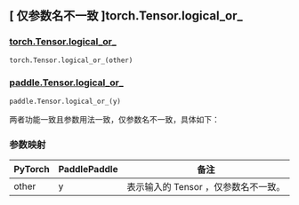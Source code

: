 ## [ 仅参数名不一致 ]torch.Tensor.logical_or_

### [torch.Tensor.logical_or_](https://pytorch.org/docs/stable/generated/torch.Tensor.logical_or_.html)

```python
torch.Tensor.logical_or_(other)
```

### [paddle.Tensor.logical_or_]()

```python
paddle.Tensor.logical_or_(y)
```

两者功能一致且参数用法一致，仅参数名不一致，具体如下：

### 参数映射

| PyTorch       | PaddlePaddle | 备注                                                   |
| ------------- | ------------ | ------------------------------------------------------ |
| other  |   y   | 表示输入的 Tensor ，仅参数名不一致。 |
